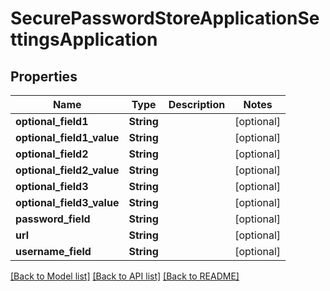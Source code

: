 # SecurePasswordStoreApplicationSettingsApplication

## Properties
Name | Type | Description | Notes
------------ | ------------- | ------------- | -------------
**optional_field1** | **String** |  | [optional] 
**optional_field1_value** | **String** |  | [optional] 
**optional_field2** | **String** |  | [optional] 
**optional_field2_value** | **String** |  | [optional] 
**optional_field3** | **String** |  | [optional] 
**optional_field3_value** | **String** |  | [optional] 
**password_field** | **String** |  | [optional] 
**url** | **String** |  | [optional] 
**username_field** | **String** |  | [optional] 

[[Back to Model list]](../README.md#documentation-for-models) [[Back to API list]](../README.md#documentation-for-api-endpoints) [[Back to README]](../README.md)



